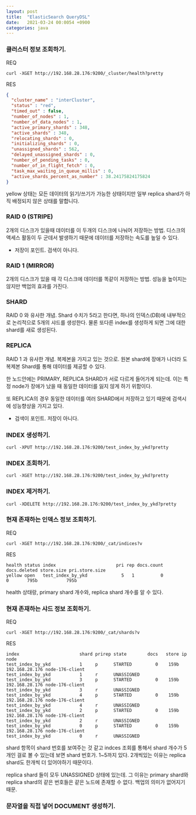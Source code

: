 ```yaml
---
layout: post
title:  "ElasticSearch QueryDSL"
date:   2021-03-24 00:0054 +0900
categories: java
---
```


### 클러스터 정보 조회하기.

REQ
```
curl -XGET http://192.168.28.176:9200/_cluster/health?pretty
```

RES
```json
{
  "cluster_name" : "interCluster",
  "status" : "red",
  "timed_out" : false,
  "number_of_nodes" : 1,
  "number_of_data_nodes" : 1,
  "active_primary_shards" : 348,
  "active_shards" : 348,
  "relocating_shards" : 0,
  "initializing_shards" : 0,
  "unassigned_shards" : 562,
  "delayed_unassigned_shards" : 0,
  "number_of_pending_tasks" : 0,
  "number_of_in_flight_fetch" : 0,
  "task_max_waiting_in_queue_millis" : 0,
  "active_shards_percent_as_number" : 38.24175824175824
}
```

yellow 상태는 모든 데이터의 읽기/쓰기가 가능한 상태이지만 일부 replica shard가 아직 배정되지 않은 상태를 말합니다.

### RAID 0 (STRIPE)
2개의 디스크가 있을때 데이터를 이 두개의 디스크에 나눠어 저장하는 방법. 디스크의 액세스 활동이 두 군데서 발생하기 때문에 데이터를 저장하는 속도를 높일 수 있다.

* 저장이 포인트. 검색이 아니다.

### RAID 1 (MIRROR)
2개의 디스크가 있을 때 각 디스크에 데이터를 똑같이 저장하는 방법. 성능을 높이지는 않지만 백업의 효과를 가진다.

### SHARD
RAID 0 와 유사한 개념. Shard 수치가 5라고 한다면, 하나의 인덱스(DB)에 내부적으로 논리적으로 5개의 샤드를 생성한다. 물론 또다른 index를 생성하게 되면 그에 대한 shard를 새로 생성된다.

### REPLICA
RAID 1 과 유사한 개념. 복제본을 가지고 있는 것으로. 원본 shard에 장애가 나더라 도 복제본 Shard를 통해 데이터를 제공할 수 있다.

한 노드안에는 PRIMARY, REPLICA SHARD가 서로 다르게 들어가게 되는데. 이는 특정 node가 장애가 났을 때 동일한 데이터를 잃지 않게 하기 위함이다.

또 REPLICA의 경우 동일한 데이터를 여러 SHARD에서 저장하고 있기 때문에 검색시에 성능향상을 가지고 있다.

* 검색이 포인트. 저장이 아니다.


### INDEX 생성하기.

```
curl -XPUT http://192.168.28.176:9200/test_index_by_ykd?pretty
```

### INDEX 조회하기.

```
curl -XGET http://192.168.28.176:9200/test_index_by_ykd?pretty
```

### INDEX 제거하기.

```
curl -XDELETE http://192.168.28.176:9200/test_index_by_ykd?pretty
```

### 현재 존재하는 인덱스 정보 조회하기.
REQ
```
curl -XGET http://192.168.28.176:9200/_cat/indices?v
```

RES
```
health status index                       pri rep docs.count docs.deleted store.size pri.store.size
yellow open   test_index_by_ykd             5   1          0            0       795b           795b
```

health 상태랑, primary shard 개수와, replica shard 개수를 알 수 있다.

### 현재 존재하는 샤드 정보 조회하기.

REQ
```
curl -XGET http://192.168.28.176:9200/_cat/shards?v
```

RES
```
index                       shard prirep state        docs   store ip             node
test_index_by_ykd           1     p      STARTED         0    159b 192.168.28.176 node-176-client
test_index_by_ykd           1     r      UNASSIGNED
test_index_by_ykd           3     p      STARTED         0    159b 192.168.28.176 node-176-client
test_index_by_ykd           3     r      UNASSIGNED
test_index_by_ykd           4     p      STARTED         0    159b 192.168.28.176 node-176-client
test_index_by_ykd           4     r      UNASSIGNED
test_index_by_ykd           2     p      STARTED         0    159b 192.168.28.176 node-176-client
test_index_by_ykd           2     r      UNASSIGNED
test_index_by_ykd           0     p      STARTED         0    159b 192.168.28.176 node-176-client
test_index_by_ykd           0     r      UNASSIGNED
```

shard 항목이 shard 번호를 보여주는 것 같고 indces 조회를 통해서 shard 개수가 5개인 걸로 볼 수 있는데 보면 shard 번호가.
1~5까지 있다. 2개씩있는 이유는 replica shard도 한개씩 더 있어야하기 때문이다.

replica shard 들이 모두 UNASSIGNED 상태에 있는데. 그 이유는 primary shard와 replica shard의 같은 번호들은 같은 노드에 존재할 수 없다. 백업의 의미가 없어지기 때문.




### 문자열을 직접 넣어 DOCUMENT 생성하기.

```

```